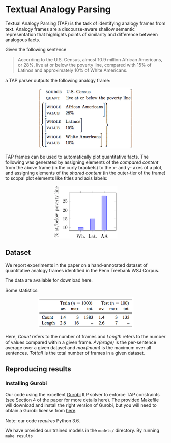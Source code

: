 # Textual Analogy Parsing


Textual Analogy Parsing (TAP) is the task of identifying analogy frames from text. Analogy frames are a discourse-aware shallow semantic representation that highlights points of similarity and difference between analogous facts. 

Given the following sentence

> According to the U.S. Census, almost 10.9 million African Americans, or 28%, live at or below the poverty line, compared with 15% of Latinos and approximately 10% of White Americans.
 
a TAP parser outputs the following analogy frame:

<p align="center"> <img src="figures/avm.png" width=300></p>

TAP frames can be used to automatically plot quantitative facts. The following was generated by assigning elements of the *compared content* from the above frame (in the curly brackets) to the x- and y- axes of a plot, and assigning elements of the *shared content* (in the outer-tier of the frame) to scopal plot elements like titles and axis labels:

<p align="center"> <img src="figures/plot.png" width=200></p>

## Dataset

We report experiments in the paper on a hand-annotated dataset of quantitative analogy frames identified in the Penn Treebank WSJ Corpus. 

The data are available for download here.

Some statistics: 

<p align="center"> <img src="figures/dataset_stats.png"></p>

Here, *Count* refers to the number of frames and *Length* refers to the number of values compared within a given frame. *Av(erage)* is the per-sentence average over a given dataset and *max(imum)* is the maximum over all sentences. *Tot(al)* is the total number of frames in a given dataset.

## Reproducing results

### Installing Gurobi
Our code using the excellent [Gurobi]() ILP solver to enforce TAP constraints (see Section 4 of the paper for more details here). The provided Makefile will download and install the right version of Gurobi, but you will need to obtain a Gurobi license from [here]().

Note: our code _requires_ Python 3.6.

We have provided our trained models in the `models/` directory. By running `make results`

